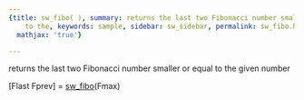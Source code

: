 ```yaml
---
{title: sw_fibo( ), summary: returns the last two Fibonacci number smaller or equal
    to the, keywords: sample, sidebar: sw_sidebar, permalink: sw_fibo.html, folder: swfiles,
  mathjax: 'true'}

---
```

returns the last two Fibonacci number smaller or equal to the
given number
 
[Flast Fprev] = [sw_fibo](sw_fibo.html)(Fmax)
 

